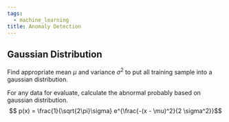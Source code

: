 ```yaml
---
tags:
  - machine_learning
title: Anomaly Detection
---
```

## Gaussian Distribution

Find appropriate mean $\mu$  and variance $\sigma^2$ to put all training sample into a gaussian distribution. 

For any data for evaluate, calculate the abnormal probably based on gaussian distribution.
$$ p(x) = \frac{1}{\sqrt{2\pi}\sigma} e^{\frac{-(x - \mu)^2}{2 \sigma^2}}$$
